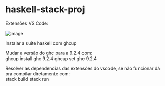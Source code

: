 # haskell-stack-proj

Extensões VS Code: 

![image](https://user-images.githubusercontent.com/105133998/201501165-7bfffe58-f29a-4fdb-9105-c0b8a0d06ebc.png)

Instalar a suite haskell com ghcup

Mudar a versão do ghc para a 9.2.4 com: <br>
ghcup install ghc 9.2.4
ghcup set ghc 9.2.4

Resolver as dependencias das extensões do vscode, se não funcionar dá pra compilar diretamente com: <br>
stack build
stack run

